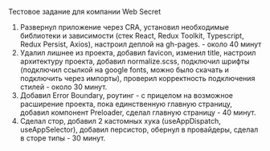 Тестовое задание для компании Web Secret

1. Развернул приложение через CRA, установил необходимые библиотеки и зависимости (стек React, Redux Toolkit, Typescript, Redux Persist, Axios), настроил деплой на gh-pages. - около 40 минут
2. Удалил лишнее из проекта, добавил favicon, изменил title, настроил архитектуру проекта, добавил normalize.scss, подключил шрифты (подключил ссылкой на google fonts, можно было скачать и подключить через импорты), проверил корректность подключения стилей - около 30 минут.
3. Добавил Error Boundary, роутинг - с прицелом на возможное расширение проекта, пока единственную главную страницу, добавил компонент Preloader, сделал главную страницу - 40 минут.
4. Сделал стор, добавил 2 кастомных хука (useAppDispatch, useAppSelector), добавил персистор, обернул в провайдеры, сделал в сторе типы - 30 минут.

